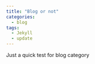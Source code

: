 ```yaml
---
title: "Blog or not"
categories:
  - blog
tags:
  - Jekyll
  - update
---
```


Just a quick test for blog category
